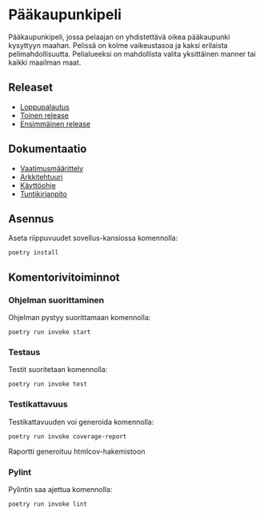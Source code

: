 # Pääkaupunkipeli

Pääkaupunkipeli, jossa pelaajan on yhdistettävä oikea pääkaupunki kysyttyyn maahan. Pelissä on kolme vaikeustasoa ja kaksi erilaista pelimahdollisuutta. Pelialueeksi on mahdollista valita yksittäinen manner tai kaikki maailman maat.

## Releaset

* [Loppupalautus]()
* [Toinen release](https://github.com/kerkkanen/ot-harjoitustyo/releases/tag/viikko6)
* [Ensimmäinen release](https://github.com/kerkkanen/ot-harjoitustyo/releases/tag/viikko5)

## Dokumentaatio

* [Vaatimusmäärittely](https://github.com/kerkkanen/ot-harjoitustyo/blob/main/dokumentaatio/vaatimusmaarittely.md)
* [Arkkitehtuuri](https://github.com/kerkkanen/ot-harjoitustyo/blob/main/dokumentaatio/arkkitehtuuri.md)
* [Käyttöohje](https://github.com/kerkkanen/ot-harjoitustyo/blob/main/dokumentaatio/kayttoohje.md)
* [Tuntikirjanpito](https://github.com/kerkkanen/ot-harjoitustyo/blob/main/dokumentaatio/kirjanpito.md)

## Asennus

Aseta riippuvuudet sovellus-kansiossa komennolla:

```
poetry install
```

## Komentorivitoiminnot

### Ohjelman suorittaminen

Ohjelman pystyy suorittamaan komennolla:

```
poetry run invoke start
```

### Testaus

Testit suoritetaan komennolla:

```
poetry run invoke test
```
### Testikattavuus

Testikattavuuden voi generoida komennolla:

```
poetry run invoke coverage-report
```
Raportti generoituu htmlcov-hakemistoon

### Pylint

Pylintin saa ajettua komennolla:

```
poetry run invoke lint
```

